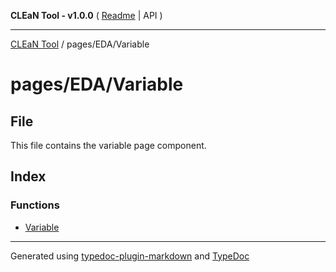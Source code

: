**CLEaN Tool - v1.0.0** ( [Readme](../../../README.md) \| API )

***

[CLEaN Tool](../../../modules.md) / pages/EDA/Variable

# pages/EDA/Variable

## File

This file contains the variable page component.

## Index

### Functions

- [Variable](functions/Variable.md)

***

Generated using [typedoc-plugin-markdown](https://www.npmjs.com/package/typedoc-plugin-markdown) and [TypeDoc](https://typedoc.org/)
